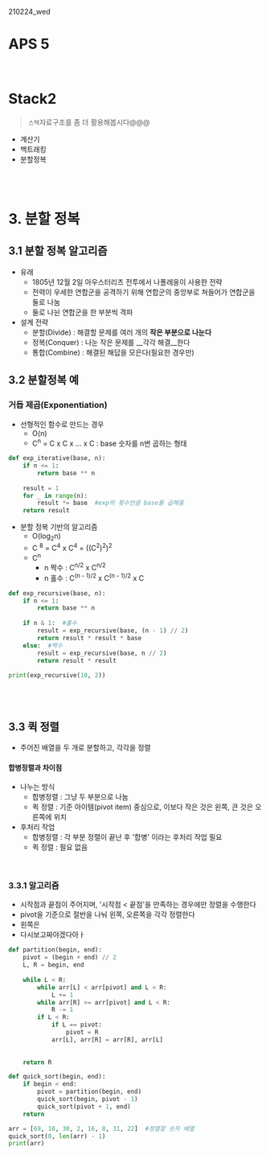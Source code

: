 210224_wed

# APS 5

<br>

# Stack2

> `스택`자료구조를 좀 더 활용해봅시다@@@

- 계산기
- 백트래킹
- 분할정복

<br>

<br>

# 3. 분할 정복

## 3.1 분할 정복 알고리즘

- 유래
  - 1805년 12월 2일 아우스터리츠 전투에서 나폴레옹이 사용한 전략
  - 전력이 우세한 연합군을 공격하기 위해 연합군의 중앙부로 쳐들어가 연합군을 둘로 나눔
  - 둘로 나뉜 연합군을 한 부분씩 격파
- 설계 전략
  - 분할(Divide) : 해결할 문제를 여러 개의 __작은 부분으로 나눈다__
  - 정복(Conquer) : 나눈 작은 문제를 __각각 해결__한다
  - 통합(Combine) : 해결된 해답을 모은다(필요한 경우만)

## 3.2 분할정복 예

### 거듭 제곱(Exponentiation)

- 선형적인 함수로 만드는 경우
  - O(n)
  - C<sup>n</sup> = C x C x ... x C : base 숫자를 n번 곱하는 형태

```python
def exp_iterative(base, n):
    if n <= 1:
        return base ** n
    
    result = 1
    for _ in range(n):
        result *= base  #exp의 횟수만큼 base를 곱해줌
    return result
```

- 분할 정복 기반의 알고리즘
  - O(log<sub>2</sub>n)
  - C <sup>8</sup> = C<sup>4</sup> x C<sup>4</sup> = ((C<sup>2</sup>)<sup>2</sup>)<sup>2</sup>
  - C<sup>n</sup>
    - n 짝수 : C<sup>n/2</sup> x C<sup>n/2</sup> 
    - n 홀수 : C<sup>(n - 1)/2</sup> x C<sup>(n - 1)/2</sup> x C

```python
def exp_recursive(base, n):
    if n <= 1:
        return base ** n
    
    if n & 1:  #홀수
        result = exp_recursive(base, (n - 1) // 2)
        return result * result * base
    else:  #짝수
        result = exp_recursive(base, n // 2)
        return result * result
    
print(exp_recursive(10, 2))
```

<br>

<br>

## 3.3 퀵 정렬

- 주어진 배열을 두 개로 분할하고, 각각을 정렬

#### 합병정렬과 차이점

- 나누는 방식
  - 합병정렬 : 그냥 두 부분으로 나눔
  - 퀵 정렬 : 기준 아이템(pivot item) 중심으로, 이보다 작은 것은 왼쪽, 큰 것은 오른쪽에 위치
- 후처리 작업
  - 합병정렬 : 각 부분 정렬이 끝난 후 '합병' 이라는 후처리 작업 필요
  - 퀵 정렬 : 필요 없음

<br>

### 3.3.1 알고리즘

- 시작점과 끝점이 주어지며, '시작점 < 끝점'을 만족하는 경우에만 정렬을 수행한다
- pivot을 기준으로 절반을 나눠 왼쪽, 오른쪽을 각각 정렬한다
- 왼쪽은 
- 다시보고짜야겠다아ㅏ

```python
def partition(begin, end):
    pivot = (begin + end) // 2
    L, R = begin, end
    
    while L < R:
        while arr[L] < arr[pivot] and L < R: 
            L += 1
        while arr[R] >= arr[pivot] and L < R: 
            R -= 1
        if L < R:
            if L == pivot:
                pivot = R
            arr[L], arr[R] = arr[R], arr[L]
            
            
    return R

def quick_sort(begin, end):
    if begin < end:
        pivot = partition(begin, end)
        quick_sort(begin, pivot - 1)
        quick_sort(pivot + 1, end)
    return

arr = [69, 10, 30, 2, 16, 8, 31, 22]  #정렬할 숫자 배열
quick_sort(0, len(arr) - 1)
print(arr)
```

